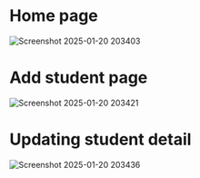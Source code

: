# Home page
![Screenshot 2025-01-20 203403](https://github.com/user-attachments/assets/8fabbef5-a7d7-4ade-8fb4-73f6245ccce5)

# Add student page
![Screenshot 2025-01-20 203421](https://github.com/user-attachments/assets/3d059cb0-836c-4824-9711-8b7f6f66e10c)

# Updating student detail
![Screenshot 2025-01-20 203436](https://github.com/user-attachments/assets/57024e70-2c72-4477-a30a-d9680cb53b42)
